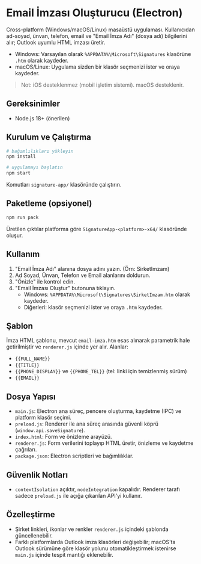 # Email İmzası Oluşturucu (Electron)

Cross-platform (Windows/macOS/Linux) masaüstü uygulaması. Kullanıcıdan ad-soyad, ünvan, telefon, email ve "Email İmza Adı" (dosya adı) bilgilerini alır; Outlook uyumlu HTML imzası üretir.

- Windows: Varsayılan olarak `%APPDATA%\Microsoft\Signatures` klasörüne `.htm` olarak kaydeder.
- macOS/Linux: Uygulama sizden bir klasör seçmenizi ister ve oraya kaydeder.

> Not: iOS desteklenmez (mobil işletim sistemi). macOS desteklenir.

## Gereksinimler
- Node.js 18+ (önerilen)

## Kurulum ve Çalıştırma
```bash
# bağımlılıkları yükleyin
npm install

# uygulamayı başlatın
npm start
```

Komutları `signature-app/` klasöründe çalıştırın.

## Paketleme (opsiyonel)
```bash
npm run pack
```
Üretilen çıktılar platforma göre `SignatureApp-<platform>-x64/` klasöründe oluşur.

## Kullanım
1. "Email İmza Adı" alanına dosya adını yazın. (Örn: SirketImzam)
2. Ad Soyad, Ünvan, Telefon ve Email alanlarını doldurun.
3. "Önizle" ile kontrol edin.
4. "Email İmzası Oluştur" butonuna tıklayın.
   - Windows: `%APPDATA%\Microsoft\Signatures\SirketImzam.htm` olarak kaydeder.
   - Diğerleri: klasör seçmenizi ister ve oraya `.htm` kaydeder.

## Şablon
İmza HTML şablonu, mevcut `email-imza.htm` esas alınarak parametrik hale getirilmiştir ve `renderer.js` içinde yer alır. Alanlar:
- `{{FULL_NAME}}`
- `{{TITLE}}`
- `{{PHONE_DISPLAY}}` ve `{{PHONE_TEL}}` (tel: linki için temizlenmiş sürüm)
- `{{EMAIL}}`

## Dosya Yapısı
- `main.js`: Electron ana süreç, pencere oluşturma, kaydetme (IPC) ve platform klasör seçimi.
- `preload.js`: Renderer ile ana süreç arasında güvenli köprü (`window.api.saveSignature`).
- `index.html`: Form ve önizleme arayüzü.
- `renderer.js`: Form verilerini toplayıp HTML üretir, önizleme ve kaydetme çağrıları.
- `package.json`: Electron scriptleri ve bağımlılıklar.

## Güvenlik Notları
- `contextIsolation` açıktır, `nodeIntegration` kapalıdır. Renderer tarafı sadece `preload.js` ile açığa çıkarılan API'yi kullanır.

## Özelleştirme
- Şirket linkleri, ikonlar ve renkler `renderer.js` içindeki şablonda güncellenebilir.
- Farklı platformlarda Outlook imza klasörleri değişebilir; macOS'ta Outlook sürümüne göre klasör yolunu otomatikleştirmek istenirse `main.js` içinde tespit mantığı eklenebilir.
